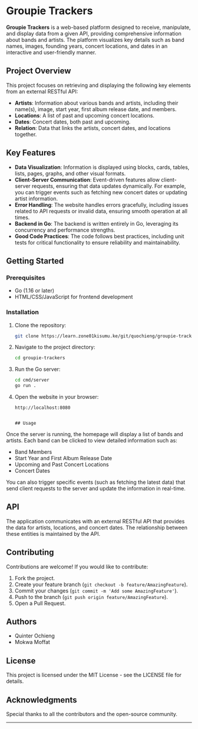 # Groupie Trackers

**Groupie Trackers** is a web-based platform designed to receive, manipulate, and display data from a given API, providing comprehensive information about bands and artists. The platform visualizes key details such as band names, images, founding years, concert locations, and dates in an interactive and user-friendly manner.


## Project Overview

This project focuses on retrieving and displaying the following key elements from an external RESTful API:

- **Artists**: Information about various bands and artists, including their name(s), image, start year, first album release date, and members.
- **Locations**: A list of past and upcoming concert locations.
- **Dates**: Concert dates, both past and upcoming.
- **Relation**: Data that links the artists, concert dates, and locations together.

## Key Features

- **Data Visualization**: Information is displayed using blocks, cards, tables, lists, pages, graphs, and other visual formats.
- **Client-Server Communication**: Event-driven features allow client-server requests, ensuring that data updates dynamically. For example, you can trigger events such as fetching new concert dates or updating artist information.
- **Error Handling**: The website handles errors gracefully, including issues related to API requests or invalid data, ensuring smooth operation at all times.
- **Backend in Go**: The backend is written entirely in Go, leveraging its concurrency and performance strengths.
- **Good Code Practices**: The code follows best practices, including unit tests for critical functionality to ensure reliability and maintainability.

## Getting Started

### Prerequisites

- Go (1.16 or later)
- HTML/CSS/JavaScript for frontend development

### Installation

1. Clone the repository:

   ```bash
   git clone https://learn.zone01kisumu.ke/git/quochieng/groupie-tracker.git
   ```

2. Navigate to the project directory:

   ```bash
   cd groupie-trackers
   ```

3. Run the Go server:

   ```bash
   cd cmd/server
   go run .
   ```

4. Open the website in your browser:

   ```
   http://localhost:8080


   ## Usage

Once the server is running, the homepage will display a list of bands and artists. Each band can be clicked to view detailed information such as:

- Band Members
- Start Year and First Album Release Date
- Upcoming and Past Concert Locations
- Concert Dates

You can also trigger specific events (such as fetching the latest data) that send client requests to the server and update the information in real-time.

## API

The application communicates with an external RESTful API that provides the data for artists, locations, and concert dates. The relationship between these entities is maintained by the API.

## Contributing

Contributions are welcome! If you would like to contribute:

1. Fork the project.
2. Create your feature branch (`git checkout -b feature/AmazingFeature`).
3. Commit your changes (`git commit -m 'Add some AmazingFeature'`).
4. Push to the branch (`git push origin feature/AmazingFeature`).
5. Open a Pull Request.

## Authors

- Quinter Ochieng
- Mokwa Moffat


## License

This project is licensed under the MIT License - see the LICENSE file for details.

## Acknowledgments

Special thanks to all the contributors and the open-source community.

---
